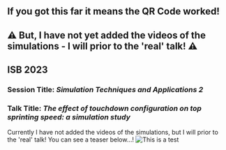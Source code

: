 ## If you got this far it means the QR Code worked!
## :warning: But, I have not yet added the videos of the simulations - I will prior to the 'real' talk! :warning:
## ISB 2023
### Session Title: *Simulation Techniques and Applications 2*
### Talk Title: *The effect of touchdown configuration on top sprinting speed: a simulation study*
Currently I have not added the videos of the simulations, but I will prior to the 'real' talk! You can see a teaser below...!
<img src="path/to/your/animated.gif" alt="This is a test" />


